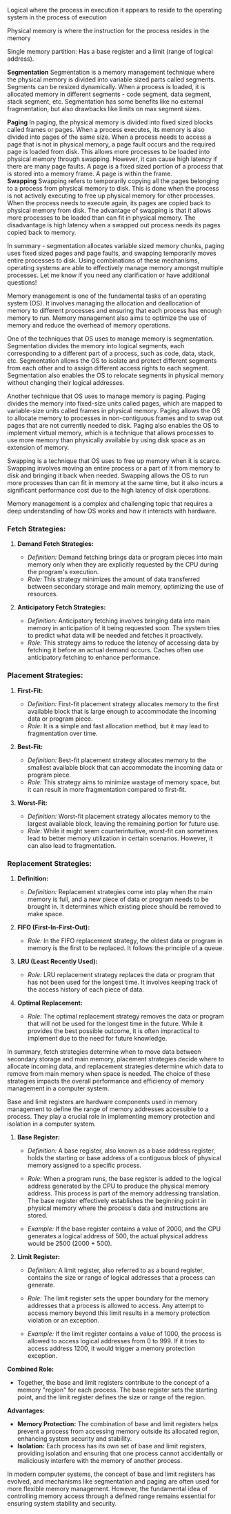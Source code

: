 Logical where the process in execution it appears to reside to the operating system in the process of execution 

Physical memory is where the instruction for the process resides in the memory

Single memory partition: Has a base register and a limit (range of logical address). 




**Segmentation**
Segmentation is a memory management technique where the physical memory is divided into variable sized parts called segments. Segments can be resized dynamically. When a process is loaded, it is allocated memory in different segments - code segment, data segment, stack segment, etc. Segmentation has some benefits like no external fragmentation, but also drawbacks like limits on max segment sizes.

**Paging** 
In paging, the physical memory is divided into fixed sized blocks called frames or pages. When a process executes, its memory is also divided into pages of the same size. When a process needs to access a page that is not in physical memory, a page fault occurs and the required page is loaded from disk. This allows more processes to be loaded into physical memory through swapping. However, it can cause high latency if there are many page faults.
A page is a fixed sized portion of a process that is stored into a memory frame. A page is within the frame.  
**Swapping**
Swapping refers to temporarily copying all the pages belonging to a process from physical memory to disk. This is done when the process is not actively executing to free up physical memory for other processes. When the process needs to execute again, its pages are copied back to physical memory from disk. The advantage of swapping is that it allows more processes to be loaded than can fit in physical memory. The disadvantage is high latency when a swapped out process needs its pages copied back to memory.

In summary - segmentation allocates variable sized memory chunks, paging uses fixed sized pages and page faults, and swapping temporarily moves entire processes to disk. Using combinations of these mechanisms, operating systems are able to effectively manage memory amongst multiple processes. Let me know if you need any clarification or have additional questions!

Memory management is one of the fundamental tasks of an operating system (OS). It involves managing the allocation and deallocation of memory to different processes and ensuring that each process has enough memory to run. Memory management also aims to optimize the use of memory and reduce the overhead of memory operations.

One of the techniques that OS uses to manage memory is segmentation. Segmentation divides the memory into logical segments, each corresponding to a different part of a process, such as code, data, stack, etc. Segmentation allows the OS to isolate and protect different segments from each other and to assign different access rights to each segment. Segmentation also enables the OS to relocate segments in physical memory without changing their logical addresses.

Another technique that OS uses to manage memory is paging. Paging divides the memory into fixed-size units called pages, which are mapped to variable-size units called frames in physical memory. Paging allows the OS to allocate memory to processes in non-contiguous frames and to swap out pages that are not currently needed to disk. Paging also enables the OS to implement virtual memory, which is a technique that allows processes to use more memory than physically available by using disk space as an extension of memory.

Swapping is a technique that OS uses to free up memory when it is scarce. Swapping involves moving an entire process or a part of it from memory to disk and bringing it back when needed. Swapping allows the OS to run more processes than can fit in memory at the same time, but it also incurs a significant performance cost due to the high latency of disk operations.

Memory management is a complex and challenging topic that requires a deep understanding of how OS works and how it interacts with hardware. 




### Fetch Strategies:

1. **Demand Fetch Strategies:**
   - *Definition:* Demand fetching brings data or program pieces into main memory only when they are explicitly requested by the CPU during the program's execution.
   - *Role:* This strategy minimizes the amount of data transferred between secondary storage and main memory, optimizing the use of resources.

2. **Anticipatory Fetch Strategies:**
   - *Definition:* Anticipatory fetching involves bringing data into main memory in anticipation of it being requested soon. The system tries to predict what data will be needed and fetches it proactively.
   - *Role:* This strategy aims to reduce the latency of accessing data by fetching it before an actual demand occurs. Caches often use anticipatory fetching to enhance performance.

### Placement Strategies:

1. **First-Fit:**
   - *Definition:* First-fit placement strategy allocates memory to the first available block that is large enough to accommodate the incoming data or program piece.
   - *Role:* It is a simple and fast allocation method, but it may lead to fragmentation over time.

2. **Best-Fit:**
   - *Definition:* Best-fit placement strategy allocates memory to the smallest available block that can accommodate the incoming data or program piece.
   - *Role:* This strategy aims to minimize wastage of memory space, but it can result in more fragmentation compared to first-fit.

3. **Worst-Fit:**
   - *Definition:* Worst-fit placement strategy allocates memory to the largest available block, leaving the remaining portion for future use.
   - *Role:* While it might seem counterintuitive, worst-fit can sometimes lead to better memory utilization in certain scenarios. However, it can also lead to fragmentation.

### Replacement Strategies:

1. **Definition:**
   - *Definition:* Replacement strategies come into play when the main memory is full, and a new piece of data or program needs to be brought in. It determines which existing piece should be removed to make space.

2. **FIFO (First-In-First-Out):**
   - *Role:* In the FIFO replacement strategy, the oldest data or program in memory is the first to be replaced. It follows the principle of a queue.

3. **LRU (Least Recently Used):**
   - *Role:* LRU replacement strategy replaces the data or program that has not been used for the longest time. It involves keeping track of the access history of each piece of data.

4. **Optimal Replacement:**
   - *Role:* The optimal replacement strategy removes the data or program that will not be used for the longest time in the future. While it provides the best possible outcome, it is often impractical to implement due to the need for future knowledge.

In summary, fetch strategies determine when to move data between secondary storage and main memory, placement strategies decide where to allocate incoming data, and replacement strategies determine which data to remove from main memory when space is needed. The choice of these strategies impacts the overall performance and efficiency of memory management in a computer system.



Base and limit registers are hardware components used in memory management to define the range of memory addresses accessible to a process. They play a crucial role in implementing memory protection and isolation in a computer system.

1. **Base Register:**
   - *Definition:* A base register, also known as a base address register, holds the starting or base address of a contiguous block of physical memory assigned to a specific process.
   - *Role:* When a program runs, the base register is added to the logical address generated by the CPU to produce the physical memory address. This process is part of the memory addressing translation. The base register effectively establishes the beginning point in physical memory where the process's data and instructions are stored.

   - *Example:* If the base register contains a value of 2000, and the CPU generates a logical address of 500, the actual physical address would be 2500 (2000 + 500).

2. **Limit Register:**
   - *Definition:* A limit register, also referred to as a bound register, contains the size or range of logical addresses that a process can generate.
   - *Role:* The limit register sets the upper boundary for the memory addresses that a process is allowed to access. Any attempt to access memory beyond this limit results in a memory protection violation or an exception.

   - *Example:* If the limit register contains a value of 1000, the process is allowed to access logical addresses from 0 to 999. If it tries to access address 1200, it would trigger a memory protection exception.

**Combined Role:**
   - Together, the base and limit registers contribute to the concept of a memory "region" for each process. The base register sets the starting point, and the limit register defines the size or range of the region.

**Advantages:**
   - **Memory Protection:** The combination of base and limit registers helps prevent a process from accessing memory outside its allocated region, enhancing system security and stability.
   - **Isolation:** Each process has its own set of base and limit registers, providing isolation and ensuring that one process cannot accidentally or maliciously interfere with the memory of another process.

In modern computer systems, the concept of base and limit registers has evolved, and mechanisms like segmentation and paging are often used for more flexible memory management. However, the fundamental idea of controlling memory access through a defined range remains essential for ensuring system stability and security.